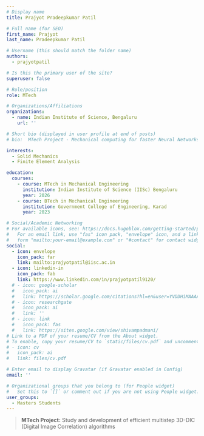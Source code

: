 ```yaml
---
# Display name
title: Prajyot Pradeepkumar Patil

# Full name (for SEO)
first_name: Prajyot
last_name: Pradeepkumar Patil

# Username (this should match the folder name)
authors:
  - prajyotpatil

# Is this the primary user of the site?
superuser: false

# Role/position
role: MTech

# Organizations/Affiliations
organizations:
  - name: Indian Institute of Science, Bengaluru
    url: ''

# Short bio (displayed in user profile at end of posts)
# bio:  MTech Project - Mechanical computing for faster Neural Networks

interests:
  - Solid Mechanics
  - Finite Element Analysis

education:
  courses:
    - course: MTech in Mechanical Engineering
      institution: Indian Institute of Science (IISc) Bengaluru
      year: 2026
    - course: BTech in Mechanical Engineering
      institution: Government College of Engineering, Karad
      year: 2023

# Social/Academic Networking
# For available icons, see: https://docs.hugoblox.com/getting-started/page-builder/#icons
#   For an email link, use "fas" icon pack, "envelope" icon, and a link in the
#   form "mailto:your-email@example.com" or "#contact" for contact widget.
social:
  - icon: envelope
    icon_pack: far
    link: mailto:prajyotpatil@iisc.ac.in
  - icon: linkedin-in
    icon_pack: fab
    link: https://www.linkedin.com/in/prajyotpatil9120/
  # - icon: google-scholar
  #   icon_pack: ai
  #   link: https://scholar.google.com/citations?hl=en&user=YVDDHiMAAAAJ
  # - icon: researchgate
  #   icon_pack: ai
  #   link: ''
  # - icon: link
  #   icon_pack: fas
  #   link: https://sites.google.com/view/shivampadmani/
# Link to a PDF of your resume/CV from the About widget.
# To enable, copy your resume/CV to `static/files/cv.pdf` and uncomment the lines below.
# - icon: cv
#   icon_pack: ai
#   link: files/cv.pdf

# Enter email to display Gravatar (if Gravatar enabled in Config)
email: ''

# Organizational groups that you belong to (for People widget)
#   Set this to `[]` or comment out if you are not using People widget.
user_groups:
  - Masters Students
---
```


> **MTech Project:** Study and development of efficient  multistep 3D-DIC (Digital Image  Correlation) algorithms
